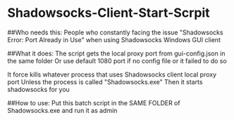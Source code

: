 # Shadowsocks-Client-Start-Scrpit

##Who needs this:
  People who constantly facing the issue "Shadowsocks Error: Port Already in Use" when using Shadowsocks Windows GUI client

##What it does:
  The script gets the local proxy port from gui-config.json in the same folder
  Or use default 1080 port if no config file or it failed to do so
 
  It force kills whatever process that uses Shadowsocks client local proxy port
  Unless the process is called "Shadowsocks.exe"
  Then it starts shadowsocks for you

##How to use:
  Put this batch script in the SAME FOLDER of Shadowsocks.exe and run it as admin 
